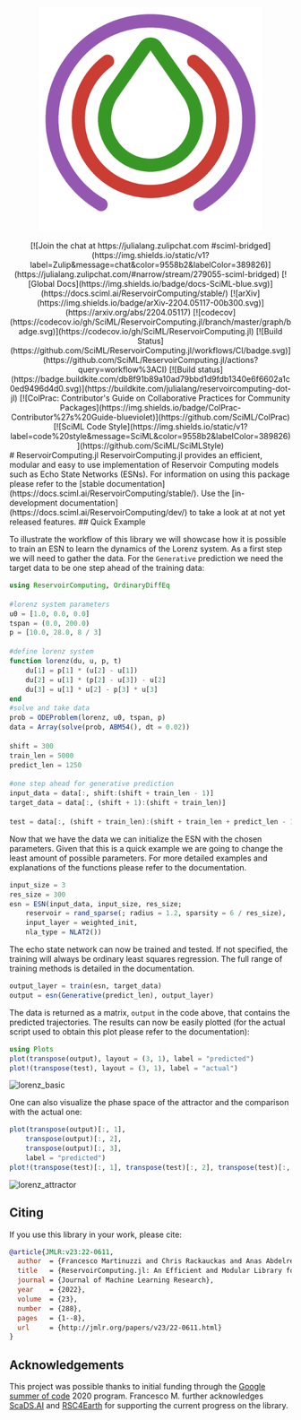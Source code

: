 <p align="center">
    <img width="400px" src="docs/src/assets/logo.png"/>
</p>
<div align="center">
[![Join the chat at https://julialang.zulipchat.com #sciml-bridged](https://img.shields.io/static/v1?label=Zulip&message=chat&color=9558b2&labelColor=389826)](https://julialang.zulipchat.com/#narrow/stream/279055-sciml-bridged)
[![Global Docs](https://img.shields.io/badge/docs-SciML-blue.svg)](https://docs.sciml.ai/ReservoirComputing/stable/)
[![arXiv](https://img.shields.io/badge/arXiv-2204.05117-00b300.svg)](https://arxiv.org/abs/2204.05117)
[![codecov](https://codecov.io/gh/SciML/ReservoirComputing.jl/branch/master/graph/badge.svg)](https://codecov.io/gh/SciML/ReservoirComputing.jl)
[![Build Status](https://github.com/SciML/ReservoirComputing.jl/workflows/CI/badge.svg)](https://github.com/SciML/ReservoirComputing.jl/actions?query=workflow%3ACI)
[![Build status](https://badge.buildkite.com/db8f91b89a10ad79bbd1d9fdb1340e6f6602a1c0ed9496d4d0.svg)](https://buildkite.com/julialang/reservoircomputing-dot-jl)
[![ColPrac: Contributor's Guide on Collaborative Practices for Community Packages](https://img.shields.io/badge/ColPrac-Contributor%27s%20Guide-blueviolet)](https://github.com/SciML/ColPrac)
[![SciML Code Style](https://img.shields.io/static/v1?label=code%20style&message=SciML&color=9558b2&labelColor=389826)](https://github.com/SciML/SciMLStyle)

</div>
# ReservoirComputing.jl
ReservoirComputing.jl provides an efficient, modular and easy to use implementation of Reservoir Computing models such as Echo State Networks (ESNs). For information on using this package please refer to the [stable documentation](https://docs.sciml.ai/ReservoirComputing/stable/). Use the [in-development documentation](https://docs.sciml.ai/ReservoirComputing/dev/) to take a look at at not yet released features.
## Quick Example

To illustrate the workflow of this library we will showcase how it is possible to train an ESN to learn the dynamics of the Lorenz system. As a first step we will need to gather the data. For the `Generative` prediction we need the target data to be one step ahead of the training data:

```julia
using ReservoirComputing, OrdinaryDiffEq

#lorenz system parameters
u0 = [1.0, 0.0, 0.0]
tspan = (0.0, 200.0)
p = [10.0, 28.0, 8 / 3]

#define lorenz system
function lorenz(du, u, p, t)
    du[1] = p[1] * (u[2] - u[1])
    du[2] = u[1] * (p[2] - u[3]) - u[2]
    du[3] = u[1] * u[2] - p[3] * u[3]
end
#solve and take data
prob = ODEProblem(lorenz, u0, tspan, p)
data = Array(solve(prob, ABM54(), dt = 0.02))

shift = 300
train_len = 5000
predict_len = 1250

#one step ahead for generative prediction
input_data = data[:, shift:(shift + train_len - 1)]
target_data = data[:, (shift + 1):(shift + train_len)]

test = data[:, (shift + train_len):(shift + train_len + predict_len - 1)]
```

Now that we have the data we can initialize the ESN with the chosen parameters. Given that this is a quick example we are going to change the least amount of possible parameters. For more detailed examples and explanations of the functions please refer to the documentation.

```julia
input_size = 3
res_size = 300
esn = ESN(input_data, input_size, res_size;
    reservoir = rand_sparse(; radius = 1.2, sparsity = 6 / res_size),
    input_layer = weighted_init,
    nla_type = NLAT2())
```

The echo state network can now be trained and tested. If not specified, the training will always be ordinary least squares regression. The full range of training methods is detailed in the documentation.

```julia
output_layer = train(esn, target_data)
output = esn(Generative(predict_len), output_layer)
```

The data is returned as a matrix, `output` in the code above, that contains the predicted trajectories. The results can now be easily plotted (for the actual script used to obtain this plot please refer to the documentation):

```julia
using Plots
plot(transpose(output), layout = (3, 1), label = "predicted")
plot!(transpose(test), layout = (3, 1), label = "actual")
```

![lorenz_basic](https://user-images.githubusercontent.com/10376688/166227371-8bffa318-5c49-401f-9c64-9c71980cb3f7.png)

One can also visualize the phase space of the attractor and the comparison with the actual one:

```julia
plot(transpose(output)[:, 1],
    transpose(output)[:, 2],
    transpose(output)[:, 3],
    label = "predicted")
plot!(transpose(test)[:, 1], transpose(test)[:, 2], transpose(test)[:, 3], label = "actual")
```

![lorenz_attractor](https://user-images.githubusercontent.com/10376688/81470281-5a34b580-91ea-11ea-9eea-d2b266da19f4.png)

## Citing

If you use this library in your work, please cite:

```bibtex
@article{JMLR:v23:22-0611,
  author  = {Francesco Martinuzzi and Chris Rackauckas and Anas Abdelrehim and Miguel D. Mahecha and Karin Mora},
  title   = {ReservoirComputing.jl: An Efficient and Modular Library for Reservoir Computing Models},
  journal = {Journal of Machine Learning Research},
  year    = {2022},
  volume  = {23},
  number  = {288},
  pages   = {1--8},
  url     = {http://jmlr.org/papers/v23/22-0611.html}
}
```

## Acknowledgements

This project was possible thanks to initial funding through the [Google summer of code](https://summerofcode.withgoogle.com/) 2020 program. Francesco M. further acknowledges [ScaDS.AI](https://scads.ai/) and [RSC4Earth](https://rsc4earth.de/) for supporting the current progress on the library.
